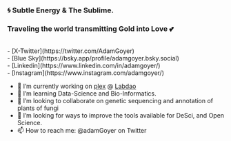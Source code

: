 <!--
**AdamGoyer/adamgoyer** is a ✨ _special_ ✨ repository because its `README.md` (this file) appears on your GitHub profile.

Here are some ideas to get you started:
-->
### 🌀 Subtle Energy & The Sublime. 
### Traveling the world transmitting Gold into Love 💕 <br>
<br>
- [X-Twitter](https://twitter.com/AdamGoyer) <br>
- [Blue Sky](https://bsky.app/profile/adamgoyer.bsky.social) <br>
- [Linkedin](https://www.linkedin.com/in/adamgoyer/) <br>
- [Instagram](https://www.instagram.com/adamgoyer/) <br>

- 🔭 I’m currently working on [plex](https://github.com/labdao/plex) @ [Labdao](https://github.com/labdao)
- 🌱 I’m learning Data-Science and Bio-Informatics.
- 🧬 I’m looking to collaborate on genetic sequencing and annotation of plants of fungi
- 🤔 I’m looking for ways to improve the tools available for DeSci, and Open Science.
- 📫 How to reach me: @adamGoyer on Twitter

